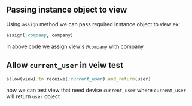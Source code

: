 ## Passing instance object to view
Using `assign` method we can pass required instance object to view
ex:

```ruby
assign(:company, company)
```
in above code we assign view's `@company` with company

## Allow `current_user` in veiw test
```ruby
allow(view).to receive(:current_user).and_return(user)
```
now we can test view that need devise `current_user` where `current_user` will return `user` object

